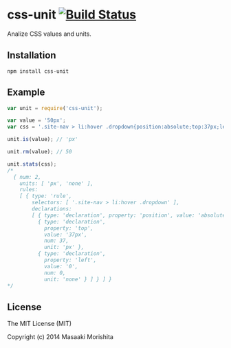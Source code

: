 # css-unit [![Build Status](https://travis-ci.org/morishitter/css-unit.svg)](https://travis-ci.org/morishitter/css-unit)

Analize CSS values and units.

## Installation

```
npm install css-unit
```

## Example

```javascript
var unit = require('css-unit');

var value = '50px';
var css = '.site-nav > li:hover .dropdown{position:absolute;top:37px;left:0;}';

unit.is(value); // 'px'

unit.rm(value); // 50

unit.stats(css);
/*
  { num: 2,
    units: [ 'px', 'none' ],
    rules:
    [ { type: 'rule',
        selectors: [ '.site-nav > li:hover .dropdown' ],
        declarations:
        [ { type: 'declaration', property: 'position', value: 'absolute' },
          { type: 'declaration',
            property: 'top',
            value: '37px',
            num: 37,
            unit: 'px' },
          { type: 'declaration',
            property: 'left',
            value: '0',
            num: 0,
            unit: 'none' } ] } ] }
*/
```

## License
The MIT License (MIT)

Copyright (c) 2014 Masaaki Morishita
